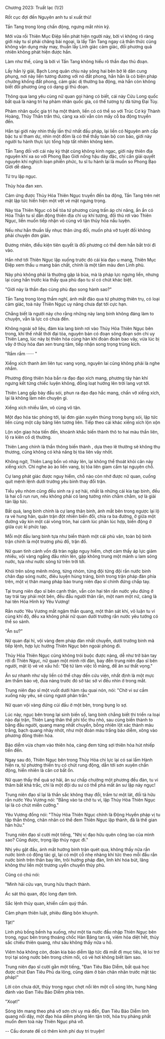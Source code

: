 




Chương 2023: Truất lạc (1/2)


Rốt cục đợi đến Nguyên anh tu sĩ xuất thủ!

Tần Tang trong lòng chấn động, ngưng mắt nhìn kỹ.

Mới vừa rồi Thiên Mục Điệp liền phát hiện người này, bởi vì không rõ ràng giới này tu sĩ phải chăng bài ngoại, là lấy Tần Tang ngay cả thần thức cũng không vận dụng mảy may, thuần lấy Linh giác cảm giác, đối phương quả nhiên không phát hiện được hắn.

Làm như thế, cũng là bởi vì Tần Tang không hiểu rõ thần đạo thủ đoạn.

Lấy hắn lý giải, Bạch Long quân chịu này sông hai bên bờ lê dân cung phụng, nơi này liền tương đương với nó đất phong, hắn hẳn là có biện pháp chưởng khống đất phong, cảm giác dị thường ba động, mà hắn còn không biết đối phương ủng có dạng gì thủ đoạn.

Thông qua lang yêu cùng nữ quan gọi hàng có biết, cái này Cửu Long quốc bất quá là nàng trì hạ phàm nhân quốc gia, có thể tương tự đã từng Đại Tùy.

Phàm nhân quốc gia trì hạ một thành, liền có có thể so với Trúc Cơ kỳ Thành Hoàng, Thủy Thần trấn thủ, càng xa xôi vẫn còn mấy cỗ ba động truyền đến.

Hắn tại giới này nhìn thấy lần thứ nhất đấu pháp, lại liền có Nguyên anh cấp bậc tu sĩ tham dự, nhìn một đốm là có thể thấy toàn bộ con báo, giới này người tu hành thực lực tổng hợp tất nhiên không kém.

Tần Tang đối với cái này kỳ thật cũng không kinh ngạc, giới này thiên địa nguyên khí xa so với Phong Bạo Giới nồng hậu dày đặc, chỉ cần giải quyết nguyên khí nghịch loạn phiền phức, tu sĩ tu hành lại là muốn so Phong Bạo Giới dễ dàng.

Tứ trụ lập ngục.

Thủy hỏa đan xen.

Cảm ứng được Thủy Hỏa Thiên Ngục truyền đến ba động, Tần Tang trên nét mặt lập tức hiển hiện một vệt vẻ mặt ngưng trọng.

Này tòa Thiên Ngục có bế tỏa tứ phương cùng trấn áp chi năng, ẩn ẩn có Hóa Thần tu sĩ dẫn động thiên địa chi uy khí tượng, đối thủ rơi vào Thiên Ngục, liền muốn tiếp nhận vô cùng vô tận thủy hỏa nấu luyện.

Nếu như hắn thuần lấy nhục thân ứng đối, muốn phá vỡ tuyệt đối không phải chuyện đơn giản.

Đương nhiên, điều kiện tiên quyết là đối phương có thể đem hắn bắt trói đi vào.

Hắn nhớ tới Thiên Ngục lập xuống trước đó cái kia đạo u mang, Thiên Mục Điệp xem thấu u mang bản chất, chính là một tấm màu đen Linh phù.

Này phù không phải là thường gặp lá bùa, mà là pháp lực ngưng liền, nhưng lại cùng hắn trước kia thấy qua phù đạo tu sĩ có chút khác biệt.

"Giới này là thần đạo cùng phù đạo song hành sao?"

Tần Tang trong lòng thầm nghĩ, ánh mắt đảo qua tứ phương thiên trụ, có loại cảm giác, toà này Thiên Ngục uy năng chưa đạt tới cực hạn.

Chẳng biết là người này cho rằng những này lang binh không đáng làm to chuyện, vẫn là lực có chưa đến.

Không ngoài sở liệu, đám kia lang binh rơi vào Thủy Hỏa Thiên Ngục bên trong, khí thế nhất thời đại tỏa, nguyên bản có đoạn sông đoạn sơn chi uy Thiên Lang, lúc này bị thiên hỏa cùng hàn khí đoàn đoàn bao vây, vừa lúc bị vây ở thủy hỏa đan xen trung tâm, tiếp nhận song trọng trùng kích.

"Rầm rầm ······ "

Xiềng xích thanh âm liên tục vang vọng, nguyên lai cũng không phải là nghe nhầm.

Phương đông thiên hỏa bắn ra đạo đạo xích mang, phương tây hàn khí ngưng kết từng chiếc luyện không, đồng loạt hướng lên trời lang vọt tới.

Thiên Lang gấp bày đầu sói, phun ra đạo đạo hắc mang, chấn vỡ xiềng xích, lại là không làm nên chuyện gì.

Xiềng xích nhiều lắm, vô cùng vô tận.

Một đạo hỏa tác phóng tới, lại đơn giản xuyên thủng trong bụng sói, lập tức liền cùng một cây băng liên tương liên. Tiếp theo cái khác xiềng xích lộn xộn

Lộn xộn giao hòa tiến đến, khoảnh khắc biến thành thô to hai màu thần liên, lộ ra kiên cố dị thường.

Thiên Lang chính là thần thông biến thành , dựa theo lẽ thường sẽ không thụ thương, cũng không có khả năng bị tỏa liên vây nhốt.

Không ngờ, Thiên Lang bốn vó nhảy lên, lại không thể thoát khỏi căn này xiềng xích. Chỉ nghe ào ào liền vang, bị tỏa liên giam cầm tại nguyên chỗ.

Cự lang phát giác được nguy hiểm, chỗ nào còn nhớ được nữ quan, cuống quít mệnh lệnh dưới trướng yêu binh thay đổi trận.

Tiểu yêu nhóm cũng đều sinh ra ý sợ hãi, nhất là những cái kia tạp binh, đều là hai cỗ run run, nếu không phải có lang tướng nhìn chằm chằm, sợ là giải tán lập tức.

Bất quá, lang binh chính là cự lang thân binh, ánh mắt bên trong ngược lại lộ ra vẻ hung hãn, quân trận đột nhiên biến đổi, chia ra ba đường, ở giữa một đường vây kín một cái vòng tròn, hai cánh lúc phân lúc hợp, biến động ở giữa cực kì phức tạp.

Mỗi một đầu lang binh tựa như biến thành một cái phù văn, toàn bộ binh trận chính là một trương phù đồ, trận đồ.

Nữ quan tình cảnh vốn đã tràn ngập nguy hiểm, chợt cảm thấy áp lực giảm nhiều, vội vàng ngẩng đầu nhìn lên, gặp không trung một mảnh u lam sóng nước, tựa như nước sông từ trên trời tới.

Khói trên sông mênh mông, từng nhóm, từng đội từng đội rắn nước binh chân đạp sóng nước, điêu luyện hùng tráng, binh trong trận pháp đàn phía trên, một vị thân mang pháp bào trung niên đạo sĩ chính đứng chắp tay.

Tại trung niên đạo sĩ bên cạnh thân, vẫn còn hai tên rắn nước yêu đứng ở tay trái tay phải một bên, đều đầu người thân rắn, một nam một nữ, càng là hai tên Hóa Hình kỳ Yêu Vương!

Rắn nước Yêu Vương mắt ngậm thần quang, một thân sát khí, vô luận tu vi cùng khí độ, đều xa không phải nữ quan dưới trướng rắn nước yêu tướng có thể so sánh.

"Ân sư?"

Nữ quan đại hỉ, vội vàng đem pháp đàn nhất chuyển, dưới trướng binh mã tiếp lệnh, hợp lực hướng Thiên Ngục bên ngoài phóng đi.

Thủy Hỏa Thiên Ngục cũng không trói buộc được nàng, dễ như trở bàn tay rời đi Thiên Ngục, nữ quan một mình rời đàn, bay đến trung niên đạo sĩ bên người, mặt lộ vẻ vẻ xấu hổ: "Đệ tử làm việc lỗ mãng, để ân sư thất vọng."

Ân sư nhanh như vậy liền có thể chạy đến cứu viện, nhất định là một mực âm thầm bảo vệ, đưa nàng trước đó sở tác sở vi đều nhìn ở trong mắt.

Trung niên đạo sĩ một vuốt dưới hàm râu quai nón, nói: "Chờ vi sư cầm xuống này yêu, sẽ cùng ngươi phân trần."

Nữ quan vội vàng đứng cúi đầu ở một bên, trong bụng lo sợ.

Lúc này, ngục bên trong lại sinh biến số, lang binh chẳng biết thi triển ra loại nào đại trận, Thiên Lang thân thể phi tốc thu nhỏ, sau cùng biến thành to bằng đầu người, quang mang nhất chuyển, bỗng nhiên lột xác thành màu trắng, bạch quang nhảy nhót, như một đoàn màu trắng bảo diễm, xông vào phương đông thiên hỏa.

Bảo diễm vừa chạm vào thiên hỏa, càng đem từng sợi thiên hỏa hút nhiếp tiến đến.

Ngay sau đó, Thiên Ngục bên trong Thủy Hỏa chi lực lại có sai lầm Hành hiện ra, tứ phương thiên trụ có chút rung động, dẫn tới sơn xuyên chấn động, hiển nhiên là căn cơ bất ổn.

Nữ quan thấy thế quá sợ hãi, ân sư chấp chưởng một phương đều đàn, tu vi thâm bất khả trắc, chỉ là một đội du sư có thể phá mất ân sư lập này ngục!

Trung niên đạo sĩ lại là thần sắc không thay đổi, trầm tư một lát, đối tả hữu rắn nước Yêu Vương nói: "Bằng vào ta chờ tu vi, lập Thủy Hỏa Thiên Ngục lại là có chút miễn cưỡng."

Yêu Vương đồng nói: "Thủy Hỏa Thiên Ngục chính là Động Huyền pháp vị tu tập thần thông, chân nhân có thể đem Thiên Ngục lập thành, đã là thế gian hãn hữu."

Trung niên đạo sĩ cười một tiếng, "Nhị vị đạo hữu quên công lao của mình sao? Cũng được, trọng lập thủy ngục đi."

Nhị yêu gật đầu, ánh mắt hướng binh trận quét qua, không thấy nữa rắn nước binh có động tác gì, lại có một cỗ nhẹ nhàng khí tức theo mỗi đầu rắn nước binh trên thân bay lên, trôi hướng pháp đàn, linh khí hóa bút, lăng không thư liền một trương uyển chuyển thủy phù.

Cũng có chú nói:

"Minh hải cửu vạn, trung hữu thạch thành.

Ác sát thủ quan, độc long đạm tinh.

Sắc lệnh thủy quan, khiển cấm quỷ thần.

Cảm phạm thiên luật, phiêu đãng bôn khuynh.

Tật!"

Linh phù bồng bềnh hạ xuống, như một tia nước đầu nhập Thiên Ngục bên trong, ngục bên trong thoáng chốc Hàn Băng tan rã, viêm hỏa diệt hết, thủy sắc chiếu thiên quang, như sâu không thấy nữa u hồ.

Viêm hỏa không còn, đoàn kia bảo diễm lập tức đã mất đi mục tiêu, lẻ loi trơ trọi tại sóng nước bên trong chìm nổi, có vẻ hơi không biết làm sao.

Trung niên đạo sĩ cười gằn một tiếng, "Đan Tiêu Bảo Diễm, bất quá học được chút Đan Tiêu Phủ da lông, cũng dám ở bản chân nhân trước mặt tác pháp!"

Lời còn chưa dứt, thủy trong ngục chợt nổi lên một cỗ sóng lớn, hung hăng đánh vào Đan Tiêu Bảo Diễm phía trên.

"Xoạt!"

Sóng lớn mang theo phá vỡ sơn chi uy mà đến, Đan Tiêu Bảo Diễm linh quang nổi dậy, một đạo hỏa diễm phóng lên tận trời, hỏa trụ phảng phất muốn đem toà này Thiên Ngục phá vỡ.

--
Cầu donate để có thêm kinh phí duy trì truyện!




